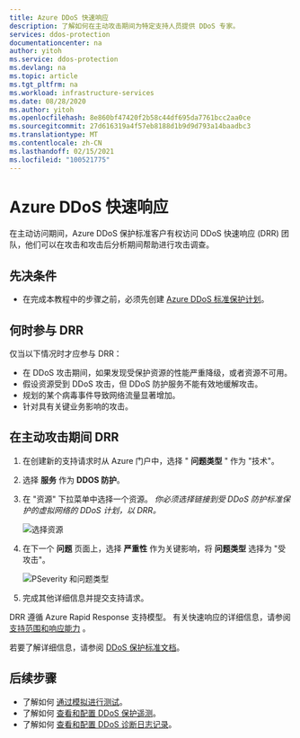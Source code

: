 ```yaml
---
title: Azure DDoS 快速响应
description: 了解如何在主动攻击期间为特定支持人员提供 DDoS 专家。
services: ddos-protection
documentationcenter: na
author: yitoh
ms.service: ddos-protection
ms.devlang: na
ms.topic: article
ms.tgt_pltfrm: na
ms.workload: infrastructure-services
ms.date: 08/28/2020
ms.author: yitoh
ms.openlocfilehash: 8e860bf47420f2b58c44df695da7761bcc2aa0ce
ms.sourcegitcommit: 27d616319a4f57eb8188d1b9d9d793a14baadbc3
ms.translationtype: MT
ms.contentlocale: zh-CN
ms.lasthandoff: 02/15/2021
ms.locfileid: "100521775"
---
```

# <a name="azure-ddos-rapid-response"></a>Azure DDoS 快速响应

在主动访问期间，Azure DDoS 保护标准客户有权访问 DDoS 快速响应 (DRR) 团队，他们可以在攻击和攻击后分析期间帮助进行攻击调查。

## <a name="prerequisites"></a>先决条件

- 在完成本教程中的步骤之前，必须先创建 [Azure DDoS 标准保护计划](manage-ddos-protection.md)。

## <a name="when-to-engage-drr"></a>何时参与 DRR

仅当以下情况时才应参与 DRR： 

- 在 DDoS 攻击期间，如果发现受保护资源的性能严重降级，或者资源不可用。 
- 假设资源受到 DDoS 攻击，但 DDoS 防护服务不能有效地缓解攻击。
- 规划的某个病毒事件导致网络流量显著增加。
- 针对具有关键业务影响的攻击。

## <a name="engage-drr-during-an-active-attack"></a>在主动攻击期间 DRR

1. 在创建新的支持请求时从 Azure 门户中，选择 " **问题类型** " 作为 "技术"。
2. 选择 **服务** 作为 **DDOS 防护**。
3. 在 "资源" 下拉菜单中选择一个资源。 _你必须选择链接到受 DDoS 防护标准保护的虚拟网络的 DDoS 计划，以 DRR。_

    ![选择资源](./media/ddos-rapid-response/choose-resource.png)

4. 在下一个 **问题** 页面上，选择 **严重性** 作为关键影响，将 **问题类型** 选择为 "受攻击"。

    ![PSeverity 和问题类型](./media/ddos-rapid-response/severity-and-problem-type.png)

5. 完成其他详细信息并提交支持请求。

DRR 遵循 Azure Rapid Response 支持模型。 有关快速响应的详细信息，请参阅 [支持范围和响应能力](https://azure.microsoft.com/en-us/support/plans/response/) 。

若要了解详细信息，请参阅 [DDoS 保护标准文档](./ddos-protection-overview.md)。

## <a name="next-steps"></a>后续步骤

- 了解如何 [通过模拟进行测试](test-through-simulations.md)。
- 了解如何 [查看和配置 DDoS 保护遥测](telemetry.md)。
- 了解如何 [查看和配置 DDoS 诊断日志记录](diagnostic-logging.md)。
